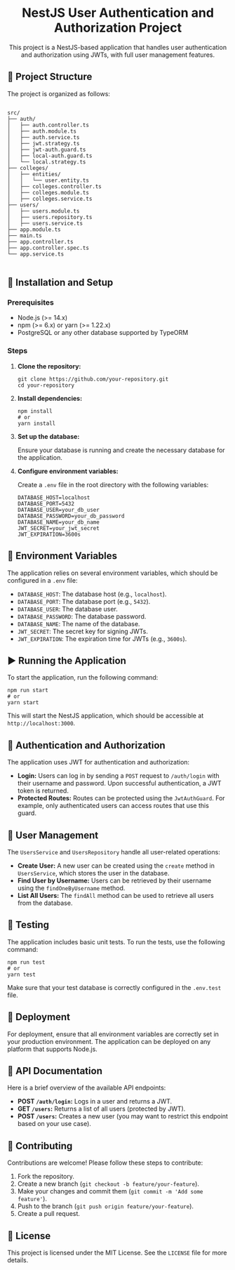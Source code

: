 <h1 align="center">NestJS User Authentication and Authorization Project</h1>

<p align="center">
  This project is a NestJS-based application that handles user authentication and authorization using JWTs, with full user management features.
</p>

<h2>📁 Project Structure</h2>
<p>The project is organized as follows:</p>
<pre>
<code>
src/
├── auth/
│   ├── auth.controller.ts
│   ├── auth.module.ts
│   ├── auth.service.ts
│   ├── jwt.strategy.ts
│   ├── jwt-auth.guard.ts
│   ├── local-auth.guard.ts
│   └── local.strategy.ts
├── colleges/
│   ├── entities/
│   │   └── user.entity.ts
│   ├── colleges.controller.ts
│   ├── colleges.module.ts
│   ├── colleges.service.ts
├── users/
│   ├── users.module.ts
│   ├── users.repository.ts
│   ├── users.service.ts
├── app.module.ts
├── main.ts
├── app.controller.ts
├── app.controller.spec.ts
└── app.service.ts
</code>
</pre>

<h2>🚀 Installation and Setup</h2>

<h3>Prerequisites</h3>
<ul>
  <li>Node.js (>= 14.x)</li>
  <li>npm (>= 6.x) or yarn (>= 1.22.x)</li>
  <li>PostgreSQL or any other database supported by TypeORM</li>
</ul>

<h3>Steps</h3>
<ol>
  <li>
    <strong>Clone the repository:</strong>
    <pre><code>git clone https://github.com/your-repository.git
cd your-repository</code></pre>
  </li>
  <li>
    <strong>Install dependencies:</strong>
    <pre><code>npm install
# or
yarn install</code></pre>
  </li>
  <li>
    <strong>Set up the database:</strong>
    <p>Ensure your database is running and create the necessary database for the application.</p>
  </li>
  <li>
    <strong>Configure environment variables:</strong>
    <p>Create a <code>.env</code> file in the root directory with the following variables:</p>
    <pre><code>DATABASE_HOST=localhost
DATABASE_PORT=5432
DATABASE_USER=your_db_user
DATABASE_PASSWORD=your_db_password
DATABASE_NAME=your_db_name
JWT_SECRET=your_jwt_secret
JWT_EXPIRATION=3600s</code></pre>
  </li>
</ol>

<h2>🔧 Environment Variables</h2>
<p>The application relies on several environment variables, which should be configured in a <code>.env</code> file:</p>
<ul>
  <li><code>DATABASE_HOST</code>: The database host (e.g., <code>localhost</code>).</li>
  <li><code>DATABASE_PORT</code>: The database port (e.g., <code>5432</code>).</li>
  <li><code>DATABASE_USER</code>: The database user.</li>
  <li><code>DATABASE_PASSWORD</code>: The database password.</li>
  <li><code>DATABASE_NAME</code>: The name of the database.</li>
  <li><code>JWT_SECRET</code>: The secret key for signing JWTs.</li>
  <li><code>JWT_EXPIRATION</code>: The expiration time for JWTs (e.g., <code>3600s</code>).</li>
</ul>

<h2>▶️ Running the Application</h2>
<p>To start the application, run the following command:</p>
<pre><code>npm run start
# or
yarn start</code></pre>
<p>This will start the NestJS application, which should be accessible at <code>http://localhost:3000</code>.</p>

<h2>🔑 Authentication and Authorization</h2>
<p>The application uses JWT for authentication and authorization:</p>
<ul>
  <li><strong>Login:</strong> Users can log in by sending a <code>POST</code> request to <code>/auth/login</code> with their username and password. Upon successful authentication, a JWT token is returned.</li>
  <li><strong>Protected Routes:</strong> Routes can be protected using the <code>JwtAuthGuard</code>. For example, only authenticated users can access routes that use this guard.</li>
</ul>

<h2>👤 User Management</h2>
<p>The <code>UsersService</code> and <code>UsersRepository</code> handle all user-related operations:</p>
<ul>
  <li><strong>Create User:</strong> A new user can be created using the <code>create</code> method in <code>UsersService</code>, which stores the user in the database.</li>
  <li><strong>Find User by Username:</strong> Users can be retrieved by their username using the <code>findOneByUsername</code> method.</li>
  <li><strong>List All Users:</strong> The <code>findAll</code> method can be used to retrieve all users from the database.</li>
</ul>

<h2>🧪 Testing</h2>
<p>The application includes basic unit tests. To run the tests, use the following command:</p>
<pre><code>npm run test
# or
yarn test</code></pre>
<p>Make sure that your test database is correctly configured in the <code>.env.test</code> file.</p>

<h2>🚢 Deployment</h2>
<p>For deployment, ensure that all environment variables are correctly set in your production environment. The application can be deployed on any platform that supports Node.js.</p>

<h2>📜 API Documentation</h2>
<p>Here is a brief overview of the available API endpoints:</p>
<ul>
  <li><strong>POST <code>/auth/login</code>:</strong> Logs in a user and returns a JWT.</li>
  <li><strong>GET <code>/users</code>:</strong> Returns a list of all users (protected by JWT).</li>
  <li><strong>POST <code>/users</code>:</strong> Creates a new user (you may want to restrict this endpoint based on your use case).</li>
</ul>

<h2>🤝 Contributing</h2>
<p>Contributions are welcome! Please follow these steps to contribute:</p>
<ol>
  <li>Fork the repository.</li>
  <li>Create a new branch (<code>git checkout -b feature/your-feature</code>).</li>
  <li>Make your changes and commit them (<code>git commit -m 'Add some feature'</code>).</li>
  <li>Push to the branch (<code>git push origin feature/your-feature</code>).</li>
  <li>Create a pull request.</li>
</ol>

<h2>📄 License</h2>
<p>This project is licensed under the MIT License. See the <code>LICENSE</code> file for more details.</p>
